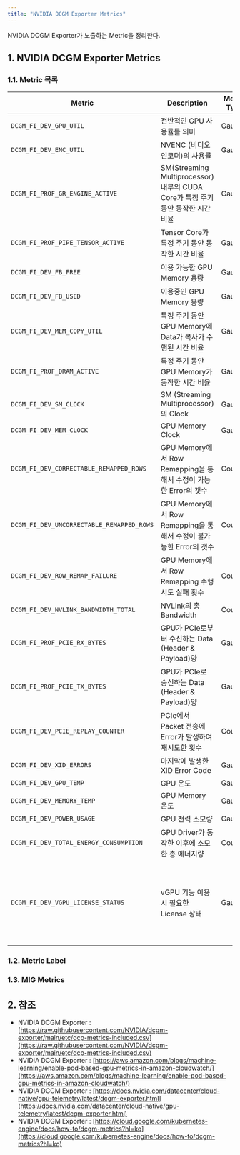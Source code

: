 ```yaml
---
title: "NVIDIA DCGM Exporter Metrics"
---
```


NVIDIA DCGM Exporter가 노출하는 Metric을 정리한다.

## 1. NVIDIA DCGM Exporter Metrics

### 1.1. Metric 목록

| Metric | Description | Metric Type | Value Unit |
|---|---|---|---|
| `DCGM_FI_DEV_GPU_UTIL` | 전반적인 GPU 사용률를 의미 | Gauge | Percentage (0 ~ 100) |
| `DCGM_FI_DEV_ENC_UTIL` | NVENC (비디오 인코더)의 사용률 | Gauge | Percentage (0 ~ 1) |
| `DCGM_FI_PROF_GR_ENGINE_ACTIVE` | SM(Streaming Multiprocessor) 내부의 CUDA Core가 특정 주기 동안 동작한 시간 비율 | Gauge | Percentage (0 ~ 1) |
| `DCGM_FI_PROF_PIPE_TENSOR_ACTIVE` | Tensor Core가 특정 주기 동안 동작한 시간 비율 | Gauge | Percentage (0 ~ 1) |
| `DCGM_FI_DEV_FB_FREE` | 이용 가능한 GPU Memory 용량 | Gauge | MB |
| `DCGM_FI_DEV_FB_USED` | 이용중인 GPU Memory 용량 | Gauge | MB |
| `DCGM_FI_DEV_MEM_COPY_UTIL` | 특정 주기 동안 GPU Memory에 Data가 복사가 수행된 시간 비율 | Gauge | Percentage (0 ~ 100) |
| `DCGM_FI_PROF_DRAM_ACTIVE` | 특정 주기 동안 GPU Memory가 동작한 시간 비율 | Gauge | Percentage (??) |
| `DCGM_FI_DEV_SM_CLOCK` | SM (Streaming Multiprocessor)의 Clock | Gauge | MHz |
| `DCGM_FI_DEV_MEM_CLOCK` | GPU Memory Clock | Gauge | MHz |
| `DCGM_FI_DEV_CORRECTABLE_REMAPPED_ROWS` | GPU Memory에서 Row Remapping을 통해서 수정이 가능한 Error의 갯수 | Counter | |
| `DCGM_FI_DEV_UNCORRECTABLE_REMAPPED_ROWS` | GPU Memory에서 Row Remapping을 통해서 수정이 불가능한 Error의 갯수 | Counter | |
| `DCGM_FI_DEV_ROW_REMAP_FAILURE` | GPU Memory에서 Row Remapping 수행 시도 실패 횟수 | Counter | |
| `DCGM_FI_DEV_NVLINK_BANDWIDTH_TOTAL` | NVLink의 총 Bandwidth | Counter | |
| `DCGM_FI_PROF_PCIE_RX_BYTES` | GPU가 PCIe로부터 수신하는 Data (Header & Payload)양 | Gauge | Bytes per second |
| `DCGM_FI_PROF_PCIE_TX_BYTES` | GPU가 PCIe로 송신하는 Data (Header & Payload)양 | Gauge | Bytes per second |
| `DCGM_FI_DEV_PCIE_REPLAY_COUNTER` | PCIe에서 Packet 전송에 Error가 발생하여 재시도한 횟수 | Counter | |
| `DCGM_FI_DEV_XID_ERRORS` | 마지막에 발생한 XID Error Code | Gauge | |
| `DCGM_FI_DEV_GPU_TEMP` | GPU 온도 | Gauge | Celsius |
| `DCGM_FI_DEV_MEMORY_TEMP` | GPU Memory 온도 | Gauge | Celsius 양
| `DCGM_FI_DEV_POWER_USAGE` | GPU 전력 소모량 | Gauge | Watt |
| `DCGM_FI_DEV_TOTAL_ENERGY_CONSUMPTION` | GPU Driver가 동작한 이후에 소모한 총 에너지량 | Counter | mJ |
| `DCGM_FI_DEV_VGPU_LICENSE_STATUS` | vGPU 기능 이용시 필요한 License 상태 | Gauge | 0 : vGPU License가 존재하지 않는 상태, 1 : vGPU License가 존재하는 상태 |

### 1.2. Metric Label

### 1.3. MIG Metrics

## 2. 참조

* NVIDIA DCGM Exporter : [https://raw.githubusercontent.com/NVIDIA/dcgm-exporter/main/etc/dcp-metrics-included.csv](https://raw.githubusercontent.com/NVIDIA/dcgm-exporter/main/etc/dcp-metrics-included.csv)
* NVIDIA DCGM Exporter : [https://aws.amazon.com/blogs/machine-learning/enable-pod-based-gpu-metrics-in-amazon-cloudwatch/](https://aws.amazon.com/blogs/machine-learning/enable-pod-based-gpu-metrics-in-amazon-cloudwatch/)
* NVIDIA DCGM Exporter : [https://docs.nvidia.com/datacenter/cloud-native/gpu-telemetry/latest/dcgm-exporter.html](https://docs.nvidia.com/datacenter/cloud-native/gpu-telemetry/latest/dcgm-exporter.html)
* NVIDIA DCGM Exporter : [https://cloud.google.com/kubernetes-engine/docs/how-to/dcgm-metrics?hl=ko](https://cloud.google.com/kubernetes-engine/docs/how-to/dcgm-metrics?hl=ko)